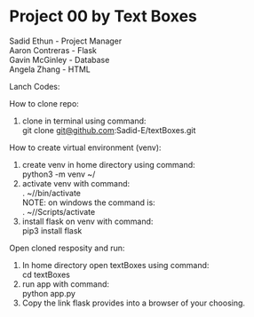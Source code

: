 # Project 00 by Text Boxes   
Sadid Ethun - Project Manager  
Aaron Contreras - Flask  
Gavin McGinley - Database  
Angela Zhang - HTML  

Lanch Codes:

How to clone repo:
1. clone in terminal using command:  
    git clone git@github.com:Sadid-E/textBoxes.git

How to create virtual environment (venv):
  1. create venv in home directory using command:  
    python3 -m venv ~/<filename>
  2. activate venv with command:  
    . ~/<filename>/bin/activate  
     NOTE: on windows the command is:  
    . ~/<filename>/Scripts/activate
  3. install flask on venv with command:  
    pip3 install flask
  
Open cloned resposity and run:
  1. In home directory open textBoxes using command:   
    cd textBoxes
  2. run app with command:   
    python app.py
  3. Copy the link flask provides into a browser of your choosing. 
  
  
  
